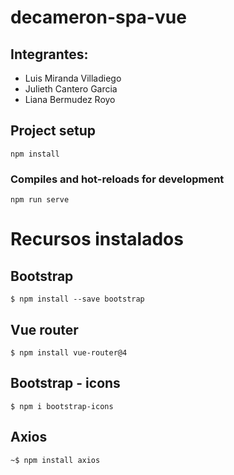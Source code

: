 # decameron-spa-vue 

## Integrantes:
* Luis Miranda Villadiego
* Julieth Cantero Garcia
* Liana Bermudez Royo

## Project setup
```
npm install
```

### Compiles and hot-reloads for development
```
npm run serve
```

# Recursos instalados
## Bootstrap
```
$ npm install --save bootstrap 
```

## Vue router
```
$ npm install vue-router@4  
```

## Bootstrap - icons
```
$ npm i bootstrap-icons  
```

## Axios
```
~$ npm install axios
```